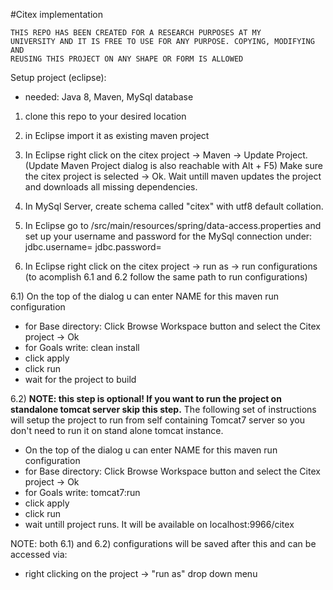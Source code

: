 #Citex implementation

<code>THIS REPO HAS BEEN CREATED FOR A RESEARCH PURPOSES AT MY UNIVERSITY AND IT IS FREE TO USE FOR ANY PURPOSE. COPYING, MODIFYING AND REUSING THIS PROJECT ON ANY SHAPE OR FORM IS ALLOWED</code>

Setup project (eclipse):

- needed: Java 8, Maven, MySql database

1) clone this repo to your desired location

2) in Eclipse import it as existing maven project

3) In Eclipse right click on the citex project -> Maven -> Update Project. (Update Maven Project dialog is also reachable with Alt + F5) Make sure the citex project is selected -> Ok. Wait untill maven updates the project and downloads all missing dependencies.

4) In MySql Server, create schema called "citex" with utf8 default collation.

5) In Eclipse go to /src/main/resources/spring/data-access.properties and set up your username and password for the MySql connection under: 
jdbc.username=
jdbc.password=

6) In Eclipse right click on the citex project -> run as -> run configurations (to acomplish 6.1 and 6.2 follow the same path to run configurations)

  6.1) On the top of the dialog u can enter NAME for this maven run configuration
    <ul>
      <li>for Base directory: Click Browse Workspace button and select the Citex project -> Ok</li>
      <li>for Goals write: clean install</li>
      <li>click apply</li>
      <li>click run</li>
      <li>wait for the project to build</li>
    </ul>  
      
  6.2) <b>NOTE: this step is optional! If you want to run the project on standalone tomcat server skip this step.</b>
      The following set of instructions will setup the project to run from self containing Tomcat7 server so
      you don't need to run it on stand alone tomcat instance.
        <ul>
        <li>On the top of the dialog u can enter NAME for this maven run configuration</li>
        <li>for Base directory: Click Browse Workspace button and select the Citex project -> Ok</li>
        <li>for Goals write: tomcat7:run</li>
        <li>click apply</li>
        <li>click run</li>
        <li>wait untill project runs. It will be available on localhost:9966/citex</li>
      </ul>
      
NOTE: both 6.1) and 6.2) configurations will be saved after this and can be accessed via: 

  - right clicking on the project -> "run as" drop down menu
